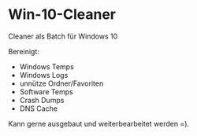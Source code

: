 # Win-10-Cleaner
Cleaner als Batch für Windows 10

Bereinigt:
- Windows Temps
- Windows Logs
- unnütze Ordner/Favoriten
- Software Temps
- Crash Dumps
- DNS Cache

Kann gerne ausgebaut und weiterbearbeitet werden =).
